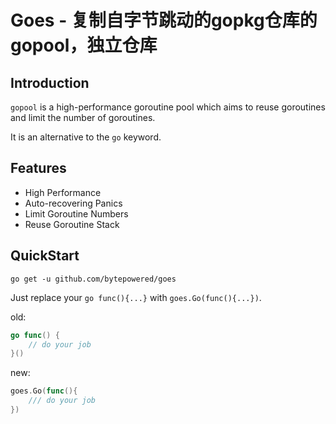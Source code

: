 # Goes - 复制自字节跳动的gopkg仓库的gopool，独立仓库

## Introduction

`gopool` is a high-performance goroutine pool which aims to reuse goroutines and limit the number of goroutines.

It is an alternative to the `go` keyword.

## Features

- High Performance
- Auto-recovering Panics
- Limit Goroutine Numbers
- Reuse Goroutine Stack

## QuickStart

```shell
go get -u github.com/bytepowered/goes
```

Just replace your `go func(){...}` with `goes.Go(func(){...})`.

old:
```go
go func() {
	// do your job
}()
```

new:
```go
goes.Go(func(){
	/// do your job
})
```
